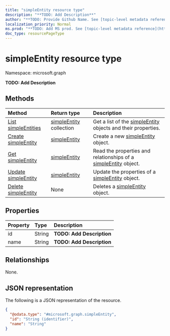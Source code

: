 ```yaml
---
title: "simpleEntity resource type"
description: "**TODO: Add Description**"
author: "**TODO: Provide Github Name. See [topic-level metadata reference](https://msgo.azurewebsites.net/add/document/guidelines/metadata.html#topic-level-metadata)**"
localization_priority: Normal
ms.prod: "**TODO: Add MS prod. See [topic-level metadata reference](https://msgo.azurewebsites.net/add/document/guidelines/metadata.html#topic-level-metadata)**"
doc_type: resourcePageType
---
```


# simpleEntity resource type

Namespace: microsoft.graph

**TODO: Add Description**

## Methods
|Method|Return type|Description|
|:---|:---|:---|
|[List simpleEntities](../api/simpleentity-list.md)|[simpleEntity](../resources/simpleentity.md) collection|Get a list of the [simpleEntity](../resources/simpleentity.md) objects and their properties.|
|[Create simpleEntity](../api/simpleentity-post-simplecollection.md)|[simpleEntity](../resources/simpleentity.md)|Create a new [simpleEntity](../resources/simpleentity.md) object.|
|[Get simpleEntity](../api/simpleentity-get.md)|[simpleEntity](../resources/simpleentity.md)|Read the properties and relationships of a [simpleEntity](../resources/simpleentity.md) object.|
|[Update simpleEntity](../api/simpleentity-update.md)|[simpleEntity](../resources/simpleentity.md)|Update the properties of a [simpleEntity](../resources/simpleentity.md) object.|
|[Delete simpleEntity](../api/simpleentity-delete.md)|None|Deletes a [simpleEntity](../resources/simpleentity.md) object.|

## Properties
|Property|Type|Description|
|:---|:---|:---|
|id|String|**TODO: Add Description**|
|name|String|**TODO: Add Description**|

## Relationships
None.

## JSON representation
The following is a JSON representation of the resource.
<!-- {
  "blockType": "resource",
  "keyProperty": "id",
  "@odata.type": "microsoft.graph.simpleEntity",
  "baseType": "",
  "openType": false
}
-->
``` json
{
  "@odata.type": "#microsoft.graph.simpleEntity",
  "id": "String (identifier)",
  "name": "String"
}
```


